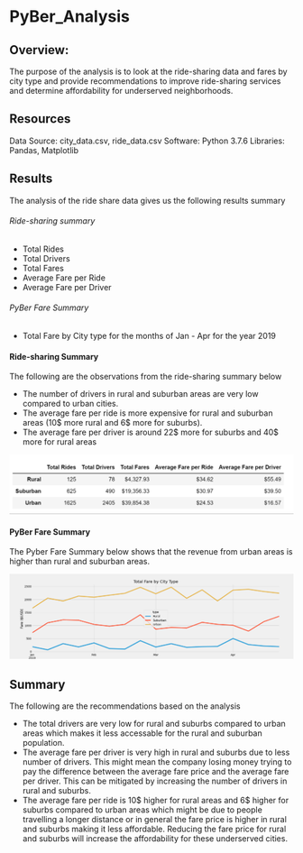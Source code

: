 # PyBer_Analysis
## Overview:
The purpose of the analysis is to look at the ride-sharing data and fares by city type and provide recommendations to improve ride-sharing services and determine affordability for underserved neighborhoods.

## Resources
Data Source: city_data.csv, ride_data.csv
Software: Python 3.7.6
Libraries: Pandas, Matplotlib

## Results
The analysis of the ride share data gives us the following results summary
###### Ride-sharing summary
- Total Rides
- Total Drivers
- Total Fares
- Average Fare per Ride
- Average Fare per Driver
###### PyBer Fare Summary
- Total Fare by City type for the months of Jan - Apr for the year 2019

#### Ride-sharing Summary
The following are the observations from the ride-sharing summary below
- The number of drivers in rural and suburban areas are very low compared to urban cities.
- The average fare per ride is more expensive for rural and suburban areas (10$ more rural and 6$ more for suburbs).
- The average fare per driver is around 22$ more for suburbs and 40$ more for rural areas

![image](https://github.com/vijayabme/PyBer_Analysis/blob/main/analysis/PyBer_RideSharing_Summary.png)

 
#### PyBer Fare Summary
The Pyber Fare Summary below shows that the revenue from urban areas is higher than rural and suburban areas.

![image](https://github.com/vijayabme/PyBer_Analysis/blob/main/analysis/PyBer_fare_summary.png)

## Summary
The following are the recommendations based on the analysis
- The total drivers are very low for rural and suburbs compared to urban areas which makes it less accessable for the rural and suburban population.
- The average fare per driver is very high in rural and suburbs due to less number of drivers. This might mean the company losing money trying to pay the difference between the average fare price and the average fare per driver. This can be mitigated by increasing the number of drivers in rural and suburbs.
- The average fare per ride is 10$ higher for rural areas and 6$ higher for suburbs compared to urban areas which might be due to people travelling a longer distance or in general the fare price is higher in rural and suburbs making it less affordable. Reducing the fare price for rural and suburbs will increase the affordability for these underserved cities.
